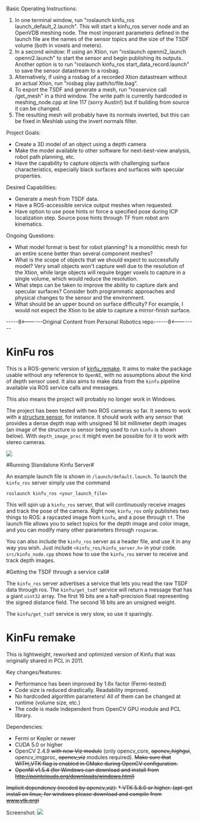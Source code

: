 Basic Operating Instructions:
1. In one terminal window, run "roslaunch kinfu_ros launch_default_2.launch". This will start a kinfu_ros server node and an OpenVDB meshing node. The most imporant parameters defined in the launch file are the names of the sensor topics and the size of the TSDF volume (both in voxels and meters).
2. In a second window: If using an Xtion, run "roslaunch openni2_launch openni2.launch" to start the sensor and begin publishing its outputs. Another option is to run "roslaunch kinfu_ros start_data_record.launch" to save the sensor datastream to a rosbag.
3. Alternatively, if using a rosbag of a recorded Xtion datastream without an actual Xtion, run "rosbag play path/to/file.bag".
4. To export the TSDF and generate a mesh, run "rosservice call /get_mesh" in a third window. The write path is currently hardcoded in meshing_node.cpp at line 117 (sorry Austin!) but if building from source it can be changed.
5. The resulting mesh will probably have its normals inverted, but this can be fixed in Meshlab using the invert normals filter.

Project Goals:
- Create a 3D model of an object using a depth camera
- Make the model available to other software for next-best-view analysis, robot path planning, etc.
- Have the capability to capture objects with challenging surface characteristics, especially black surfaces and surfaces with specular properties.

Desired Capabilities:
- Generate a mesh from TSDF data.
- Have a ROS-accessible service output meshes when requested.
- Have option to use pose hints or force a specified pose during ICP localization step. Source pose hints through TF from robot arm kinematics.

Ongoing Questions:
- What model format is best for robot planning? Is a monolithic mesh for an entire scene better than several component meshes?
- What is the scope of objects that we should expect to successfully model? Very small objects won't capture well due to the resolution of the Xtion, while large objects will require bigger voxels to capture in a single volume, which would reduce the resolution.
- What steps can be taken to improve the ability to capture dark and specular surfaces? Consider both programmatic approaches and physical changes to the sensor and the environment.
- What should be an upper bound on surface difficulty? For example, I would not expect the Xtion to be able to capture a mirror-finish surface.


-----8<------Original Content from Personal Robotics repo------8<--------

KinFu ros
=========
This is a ROS-generic version of  [kinfu_remake](https://github.com/Nerei/kinfu_remake). It aims to make the package usable without any reference to `OpenNI`, with no assumptions about the kind of depth sensor used. It also aims to make data from the `kinfu` pipeline available via ROS service calls and messages.

This also means the project will probably no longer work in Windows.

The project has been tested with two ROS cameras so far. It seems to work with a [structure sensor](http://structure.io/developers), for instance. It should work with any sensor that provides a dense depth map with unsigned 16 bit millimeter depth images (an image of the structure io sensor being used to run `kinfu` is shown below). With `depth_image_proc` it might even be possible for it to work with stereo cameras.

![](https://raw.githubusercontent.com/personalrobotics/kinfu_ros/master/fusion_structureio.png)

#Running Standalone Kinfu Server#

An example launch file is shown in `/launch/default.launch`. To launch the `kinfu_ros` server simply use the command

`roslaunch kinfu_ros <your_launch_file>`

This will spin up a `kinfu_ros` server, that will continuously receive images and track the pose of the camera. Right now, `kinfu_ros` only publishes two things to ROS: a raycasted image from `kinfu`, and a pose through `tf`. The launch file allows you to select topics for the depth image and color image, and you can modify many other parameters through `rosparam`.

You can also include the `kinfu_ros` server as a header file, and use it in any way you wish. Just include `<kinfu_ros/kinfu_server.h>` in your code. `src/kinfu_node.cpp` shows how to use the `kinfu_ros` server to receive and track depth images.

#Getting the TSDF through a service call#

The `kinfu_ros` server advertises a service that lets you read the raw TSDF data through ros. The `kinfu/get_tsdf` service will return a message that has a giant `uint32` array. The first 16 bits are a half-precision float representing the signed distance field. The second 16 bits are an unsigned weight.

The `kinfu/get_tsdf` service is very slow, so use it sparingly.

KinFu remake
============

This is lightweight, reworked and optimized version of Kinfu that was originally shared in PCL in 2011. 

Key changes/features:
* Performance has been improved by 1.6x factor (Fermi-tested)
* Code size is reduced drastically. Readability improved. 
* No hardcoded algorithm parameters! All of them can be changed at runtime (volume size, etc.)
* The code is made independent from OpenCV GPU module and PCL library. 

Dependencies:
* Fermi or Kepler or newer
* CUDA 5.0 or higher
* OpenCV 2.4.9 ~~with new Viz module~~ (only opencv_core, ~~opencv_highgui~~, opencv_imgproc, ~~opencv_viz~~ modules required). ~~Make sure that WITH_VTK flag is enabled in CMake during OpenCV configuration.~~
* ~~OpenNI v1.5.4 (for Windows can download and install from http://pointclouds.org/downloads/windows.html)~~

~~Implicit dependency (needed by opencv_viz):~~
~~* VTK 5.8.0 or higher. (apt-get install on linux, for windows please download and compile from www.vtk.org)~~

Screenshot:
![](https://raw.githubusercontent.com/personalrobotics/kinfu_ros/master/perf-39.5fps-Tesla-C2070.png)

